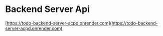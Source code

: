 # Backend Server Api
[https://todo-backend-server-acpd.onrender.com](https://todo-backend-server-acpd.onrender.com)

